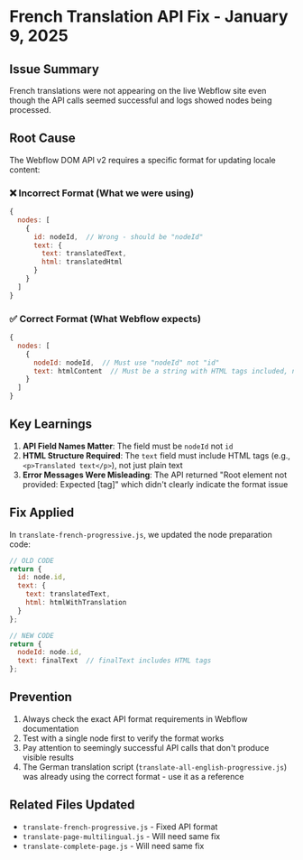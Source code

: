 # French Translation API Fix - January 9, 2025

## Issue Summary
French translations were not appearing on the live Webflow site even though the API calls seemed successful and logs showed nodes being processed.

## Root Cause
The Webflow DOM API v2 requires a specific format for updating locale content:

### ❌ Incorrect Format (What we were using)
```javascript
{
  nodes: [
    {
      id: nodeId,  // Wrong - should be "nodeId"
      text: {
        text: translatedText,
        html: translatedHtml
      }
    }
  ]
}
```

### ✅ Correct Format (What Webflow expects)
```javascript
{
  nodes: [
    {
      nodeId: nodeId,  // Must use "nodeId" not "id"
      text: htmlContent  // Must be a string with HTML tags included, not an object
    }
  ]
}
```

## Key Learnings

1. **API Field Names Matter**: The field must be `nodeId` not `id`
2. **HTML Structure Required**: The `text` field must include HTML tags (e.g., `<p>Translated text</p>`), not just plain text
3. **Error Messages Were Misleading**: The API returned "Root element not provided: Expected [tag]" which didn't clearly indicate the format issue

## Fix Applied

In `translate-french-progressive.js`, we updated the node preparation code:

```javascript
// OLD CODE
return {
  id: node.id,
  text: {
    text: translatedText,
    html: htmlWithTranslation
  }
};

// NEW CODE
return {
  nodeId: node.id,
  text: finalText  // finalText includes HTML tags
};
```

## Prevention

1. Always check the exact API format requirements in Webflow documentation
2. Test with a single node first to verify the format works
3. Pay attention to seemingly successful API calls that don't produce visible results
4. The German translation script (`translate-all-english-progressive.js`) was already using the correct format - use it as a reference

## Related Files Updated
- `translate-french-progressive.js` - Fixed API format
- `translate-page-multilingual.js` - Will need same fix
- `translate-complete-page.js` - Will need same fix